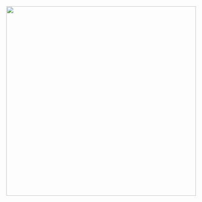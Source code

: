 <img src="https://64.media.tumblr.com/3f5af5309324f22a56afe6ea495ed64b/8c0fd99b7cf527a9-93/s1280x1920/c62510e2beb7c3331e1eb4186b9adaaae9c83417.pnj" width="500" height="500" />  
